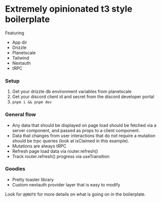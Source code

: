 # Extremely opinionated t3 style boilerplate

Featuring
- App dir
- Drizzle
- Planetscale
- Tailwind
- Nextauth
- tRPC

### Setup

1. Get your drizzle db environment variables from planetscale
2. Get your discord client id and secret from the discord developer portal
3. `pnpm i && pnpm dev`

### General flow

- Any data that should be displayed on page load should be fetched via a server component, and passed as props to a client component.
- Data that changes from user interactions that do not require a mutation should be trpc queries (look at isClaimed in this example).
- Mutations are always tRPC
- Refresh page load data via router.refresh()
- Track router.refresh() progress via useTransition

### Goodies

- Pretty toaster library
- Custom nextauth provider layer that is easy to modify

Look for `@@NOTE` for more details on what is going on in the boilerplate.



